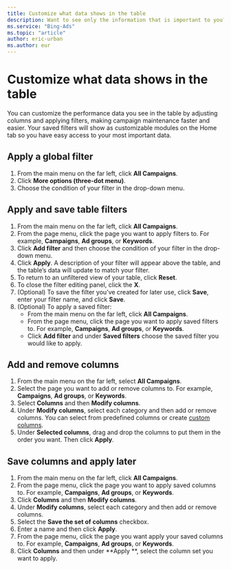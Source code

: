 ```yaml
---
title: Customize what data shows in the table
description: Want to see only the information that is important to you? You can customize what columns appear and apply filters to change what you see in the table.
ms.service: "Bing-Ads"
ms.topic: "article"
author: eric-urban
ms.author: eur
---
```


# Customize what data shows in the table

You can customize the performance data you see in the table by adjusting columns and applying filters, making campaign maintenance faster and easier. Your saved filters will show as customizable modules on the Home tab so you have easy access to your most important data.

## Apply a global filter
1. From the main menu on the far left, click **All Campaigns**.
1. Click **More options (three-dot menu)**.
1. Choose the condition of your filter in the drop-down menu.

## Apply and save table filters
1. From the main menu on the far left, click **All Campaigns**.
1. From the page menu, click the page you want to apply filters to. For example, **Campaigns**, **Ad groups**, or **Keywords**.
1. Click **Add filter** and then choose the condition of your filter in the drop-down menu.
1. Click **Apply**. A description of your filter will appear above the table, and the table’s data will update to match your filter.
1. To return to an unfiltered view of your table, click **Reset**.
1. To close the filter editing panel, click the **X**.
1. (Optional) To save the filter you’ve created for later use, click **Save**, enter your filter name, and click **Save**.
1. (Optional) To apply a saved filter:
   - From the main menu on the far left, click **All Campaigns**.
   - From the page menu, click the page you want to apply saved filters to. For example, **Campaigns**, **Ad groups**, or **Keywords**.
   - Click **Add filter** and under **Saved filters** choose the saved filter you would like to apply.

## Add and remove columns
1. From the main menu on the far left, select **All Campaigns**.
1. Select the page you want to add or remove columns to. For example, **Campaigns**, **Ad groups**, or **Keywords**.
1. Select **Columns** and then **Modify columns**.
1. Under **Modify columns**, select each category and then add or remove columns. You can select from predefined columns or create [custom columns](./hlp_BA_CONC_CustomColumns.md).
1. Under **Selected columns**, drag and drop the columns to put them in the order you want. Then click **Apply**.

## Save columns and apply later
1. From the main menu on the far left, click **All Campaigns**.
1. From the page menu, click the page you want to apply saved columns to. For example, **Campaigns**, **Ad groups**, or **Keywords**.
1. Click **Columns** and then **Modify columns**.
1. Under **Modify columns**, select each category and then add or remove columns.
1. Select the **Save the set of columns** checkbox.
1. Enter a name and then click **Apply**.
1. From the page menu, click the page you want apply your saved columns to. For example, **Campaigns**, **Ad groups**, or **Keywords**.
1. Click **Columns** and then under **Apply **, select the column set you want to apply.


